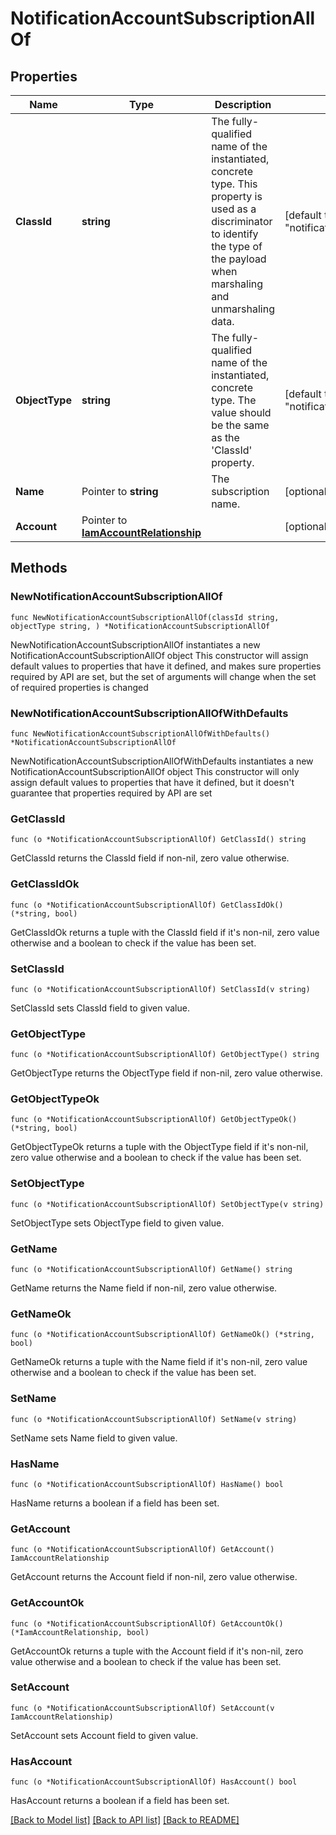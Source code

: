 # NotificationAccountSubscriptionAllOf

## Properties

Name | Type | Description | Notes
------------ | ------------- | ------------- | -------------
**ClassId** | **string** | The fully-qualified name of the instantiated, concrete type. This property is used as a discriminator to identify the type of the payload when marshaling and unmarshaling data. | [default to "notification.AccountSubscription"]
**ObjectType** | **string** | The fully-qualified name of the instantiated, concrete type. The value should be the same as the &#39;ClassId&#39; property. | [default to "notification.AccountSubscription"]
**Name** | Pointer to **string** | The subscription name. | [optional] 
**Account** | Pointer to [**IamAccountRelationship**](iam.Account.Relationship.md) |  | [optional] 

## Methods

### NewNotificationAccountSubscriptionAllOf

`func NewNotificationAccountSubscriptionAllOf(classId string, objectType string, ) *NotificationAccountSubscriptionAllOf`

NewNotificationAccountSubscriptionAllOf instantiates a new NotificationAccountSubscriptionAllOf object
This constructor will assign default values to properties that have it defined,
and makes sure properties required by API are set, but the set of arguments
will change when the set of required properties is changed

### NewNotificationAccountSubscriptionAllOfWithDefaults

`func NewNotificationAccountSubscriptionAllOfWithDefaults() *NotificationAccountSubscriptionAllOf`

NewNotificationAccountSubscriptionAllOfWithDefaults instantiates a new NotificationAccountSubscriptionAllOf object
This constructor will only assign default values to properties that have it defined,
but it doesn't guarantee that properties required by API are set

### GetClassId

`func (o *NotificationAccountSubscriptionAllOf) GetClassId() string`

GetClassId returns the ClassId field if non-nil, zero value otherwise.

### GetClassIdOk

`func (o *NotificationAccountSubscriptionAllOf) GetClassIdOk() (*string, bool)`

GetClassIdOk returns a tuple with the ClassId field if it's non-nil, zero value otherwise
and a boolean to check if the value has been set.

### SetClassId

`func (o *NotificationAccountSubscriptionAllOf) SetClassId(v string)`

SetClassId sets ClassId field to given value.


### GetObjectType

`func (o *NotificationAccountSubscriptionAllOf) GetObjectType() string`

GetObjectType returns the ObjectType field if non-nil, zero value otherwise.

### GetObjectTypeOk

`func (o *NotificationAccountSubscriptionAllOf) GetObjectTypeOk() (*string, bool)`

GetObjectTypeOk returns a tuple with the ObjectType field if it's non-nil, zero value otherwise
and a boolean to check if the value has been set.

### SetObjectType

`func (o *NotificationAccountSubscriptionAllOf) SetObjectType(v string)`

SetObjectType sets ObjectType field to given value.


### GetName

`func (o *NotificationAccountSubscriptionAllOf) GetName() string`

GetName returns the Name field if non-nil, zero value otherwise.

### GetNameOk

`func (o *NotificationAccountSubscriptionAllOf) GetNameOk() (*string, bool)`

GetNameOk returns a tuple with the Name field if it's non-nil, zero value otherwise
and a boolean to check if the value has been set.

### SetName

`func (o *NotificationAccountSubscriptionAllOf) SetName(v string)`

SetName sets Name field to given value.

### HasName

`func (o *NotificationAccountSubscriptionAllOf) HasName() bool`

HasName returns a boolean if a field has been set.

### GetAccount

`func (o *NotificationAccountSubscriptionAllOf) GetAccount() IamAccountRelationship`

GetAccount returns the Account field if non-nil, zero value otherwise.

### GetAccountOk

`func (o *NotificationAccountSubscriptionAllOf) GetAccountOk() (*IamAccountRelationship, bool)`

GetAccountOk returns a tuple with the Account field if it's non-nil, zero value otherwise
and a boolean to check if the value has been set.

### SetAccount

`func (o *NotificationAccountSubscriptionAllOf) SetAccount(v IamAccountRelationship)`

SetAccount sets Account field to given value.

### HasAccount

`func (o *NotificationAccountSubscriptionAllOf) HasAccount() bool`

HasAccount returns a boolean if a field has been set.


[[Back to Model list]](../README.md#documentation-for-models) [[Back to API list]](../README.md#documentation-for-api-endpoints) [[Back to README]](../README.md)


